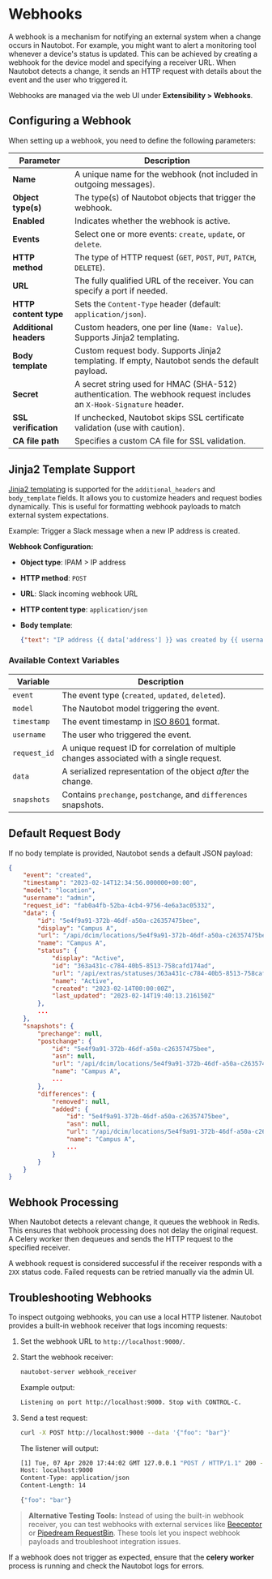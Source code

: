 # Webhooks

A webhook is a mechanism for notifying an external system when a change occurs in Nautobot. For example, you might want to alert a monitoring tool whenever a device's status is updated. This can be achieved by creating a webhook for the device model and specifying a receiver URL. When Nautobot detects a change, it sends an HTTP request with details about the event and the user who triggered it.

Webhooks are managed via the web UI under **Extensibility > Webhooks**.

## Configuring a Webhook

When setting up a webhook, you need to define the following parameters:

| Parameter | Description |
|-----------|-------------|
| **Name** | A unique name for the webhook (not included in outgoing messages). |
| **Object type(s)** | The type(s) of Nautobot objects that trigger the webhook. |
| **Enabled** | Indicates whether the webhook is active. |
| **Events** | Select one or more events: `create`, `update`, or `delete`. |
| **HTTP method** | The type of HTTP request (`GET`, `POST`, `PUT`, `PATCH`, `DELETE`). |
| **URL** | The fully qualified URL of the receiver. You can specify a port if needed. |
| **HTTP content type** | Sets the `Content-Type` header (default: `application/json`). |
| **Additional headers** | Custom headers, one per line (`Name: Value`). Supports Jinja2 templating. |
| **Body template** | Custom request body. Supports Jinja2 templating. If empty, Nautobot sends the default payload. |
| **Secret** | A secret string used for HMAC (SHA-512) authentication. The webhook request includes an `X-Hook-Signature` header. |
| **SSL verification** | If unchecked, Nautobot skips SSL certificate validation (use with caution). |
| **CA file path** | Specifies a custom CA file for SSL validation. |

## Jinja2 Template Support

[Jinja2 templating](https://jinja.palletsprojects.com/) is supported for the `additional_headers` and `body_template` fields. It allows you to customize headers and request bodies dynamically. This is useful for formatting webhook payloads to match external system expectations.

Example: Trigger a Slack message when a new IP address is created.

**Webhook Configuration:**

- **Object type**: IPAM > IP address
- **HTTP method**: `POST`
- **URL**: Slack incoming webhook URL
- **HTTP content type**: `application/json`
- **Body template**:
  
  ```json
  {"text": "IP address {{ data['address'] }} was created by {{ username }}!"}
  ```

### Available Context Variables

| Variable | Description |
|----------|-------------|
| `event` | The event type (`created`, `updated`, `deleted`). |
| `model` | The Nautobot model triggering the event. |
| `timestamp` | The event timestamp in [ISO 8601](https://en.wikipedia.org/wiki/ISO_8601) format. |
| `username` | The user who triggered the event. |
| `request_id` | A unique request ID for correlation of multiple changes associated with a single request. |
| `data` | A serialized representation of the object *after* the change. |
| `snapshots` | Contains `prechange`, `postchange`, and `differences` snapshots. |

## Default Request Body

If no body template is provided, Nautobot sends a default JSON payload:

```json
{
    "event": "created",
    "timestamp": "2023-02-14T12:34:56.000000+00:00",
    "model": "location",
    "username": "admin",
    "request_id": "fab0a4fb-52ba-4cb4-9756-4e6a3ac05332",
    "data": {
        "id": "5e4f9a91-372b-46df-a50a-c26357475bee",
        "display": "Campus A",
        "url": "/api/dcim/locations/5e4f9a91-372b-46df-a50a-c26357475bee/",
        "name": "Campus A",
        "status": {
            "display": "Active",
            "id": "363a431c-c784-40b5-8513-758cafd174ad",
            "url": "/api/extras/statuses/363a431c-c784-40b5-8513-758cafd174ad/",
            "name": "Active",
            "created": "2023-02-14T00:00:00Z",
            "last_updated": "2023-02-14T19:40:13.216150Z"
        },
        ...
    },
    "snapshots": {
        "prechange": null,
        "postchange": {
            "id": "5e4f9a91-372b-46df-a50a-c26357475bee",
            "asn": null,
            "url": "/api/dcim/locations/5e4f9a91-372b-46df-a50a-c26357475bee/",
            "name": "Campus A",
            ...
        },
        "differences": {
            "removed": null,
            "added": {
                "id": "5e4f9a91-372b-46df-a50a-c26357475bee",
                "asn": null,
                "url": "/api/dcim/locations/5e4f9a91-372b-46df-a50a-c26357475bee/",
                "name": "Campus A",
                ...
            }
        }
    }
}
```

## Webhook Processing

When Nautobot detects a relevant change, it queues the webhook in Redis. This ensures that webhook processing does not delay the original request. A Celery worker then dequeues and sends the HTTP request to the specified receiver.

A webhook request is considered successful if the receiver responds with a `2XX` status code. Failed requests can be retried manually via the admin UI.

## Troubleshooting Webhooks

To inspect outgoing webhooks, you can use a local HTTP listener. Nautobot provides a built-in webhook receiver that logs incoming requests:

1. Set the webhook URL to `http://localhost:9000/`.
2. Start the webhook receiver:

    ```sh
    nautobot-server webhook_receiver
    ```

    Example output:

    ```sh
    Listening on port http://localhost:9000. Stop with CONTROL-C.
    ```

3. Send a test request:

    ```sh
    curl -X POST http://localhost:9000 --data '{"foo": "bar"}'
    ```

    The listener will output:

    ```sh
    [1] Tue, 07 Apr 2020 17:44:02 GMT 127.0.0.1 "POST / HTTP/1.1" 200 -
    Host: localhost:9000
    Content-Type: application/json
    Content-Length: 14

    {"foo": "bar"}
    ```

> **Alternative Testing Tools:**
> Instead of using the built-in webhook receiver, you can test webhooks with external services like [Beeceptor](https://beeceptor.com/) or [Pipedream RequestBin](https://pipedream.com/requestbin). These tools let you inspect webhook payloads and troubleshoot integration issues.

If a webhook does not trigger as expected, ensure that the **celery worker** process is running and check the Nautobot logs for errors.

